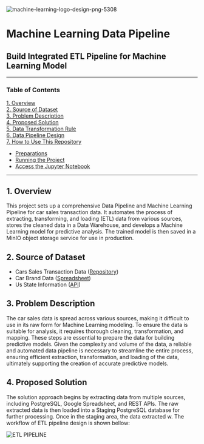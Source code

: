 
![machine-learning-logo-design-png-5308](https://github.com/user-attachments/assets/2f2d6a0a-d6e5-42ee-8adf-d8f2466ae47b)

# Machine Learning Data Pipeline
## Build Integrated ETL Pipeline for Machine Learning Model 
---
### Table of Contents
[1. Overview](#1-overview)  
[2. Source of Dataset](#2-source-of-dataset)  
[3. Problem Description](#3-problem-description)  
[4. Proposed Solution](#4-proposed-solution)  
[5. Data Transformation Rule](#5-data-transformation-rule)  
[6. Data Pipeline Design](#6-pipeline-design)  
[7. How to Use This Repository](#7-how-to-use-this-repository)    
   - [Preparations](#preparations)    
   - [Running the Project](#running-the-project)    
   - [Access the Jupyter Notebook](#access-the-jupyter-notebook)  
---

## 1. Overview
This project sets up a comprehensive Data Pipeline and Machine Learning Pipeline for car sales transaction data. It automates the process of extracting, transforming, and loading (ETL) data from various sources, stores the cleaned data in a Data Warehouse, and develops a Machine Learning model for predictive analysis. The trained model is then saved in a MinIO object storage service for use in production.

## 2. Source of Dataset
- Cars Sales Transaction Data ([Repository](https://github.com/Kurikulum-Sekolah-Pacmann/data_pipeline_exercise_4))
- Car Brand Data ([Spreadsheet](https://docs.google.com/spreadsheets/d/1nQi-YDX9KRs5mmqT-iAC67nz4QyKLUyLOUpQatY5wOI/edit?gid=0#gid=0))
- Us State Information ([API](https://raw.githubusercontent.com/Kurikulum-Sekolah-Pacmann/us_states_data/refs/heads/main/us_states.json))

## 3. Problem Description
The car sales data is spread across various sources, making it difficult to use in its raw form for Machine Learning modeling. To ensure the data is suitable for analysis, it requires thorough cleaning, transformation, and mapping. These steps are essential to prepare the data for building predictive models. Given the complexity and volume of the data, a reliable and automated data pipeline is necessary to streamline the entire process, ensuring efficient extraction, transformation, and loading of the data, ultimately supporting the creation of accurate predictive models.

## 4. Proposed Solution
The solution approach begins by extracting data from multiple sources, including PostgreSQL, Google Spreadsheet, and REST APIs. The raw extracted data is then loaded into a Staging PostgreSQL database for further processing. Once in the staging area, the data extracted w. The workflow of ETL pipeline design is shown bellow:

![ETL PIPELINE](https://github.com/user-attachments/assets/829f8a88-502b-44a8-a564-900f4ac0fcd0)

